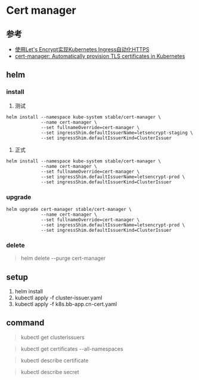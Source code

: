 # Cert manager

## 参考

- [使用Let's Encrypt实现Kubernetes Ingress自动化HTTPS](https://my.oschina.net/u/2306127/blog/1929250)
- [cert-manager: Automatically provision TLS certificates in Kubernetes](https://vinta.ws/code/cert-manager-automatically-provision-tls-certificates-in-kubernetes.html)

## helm

### install

1. 测试

```shell
helm install --namespace kube-system stable/cert-manager \
             --name cert-manager \
             --set fullnameOverride=cert-manager \
             --set ingressShim.defaultIssuerName=letsencrypt-staging \
             --set ingressShim.defaultIssuerKind=ClusterIssuer
```

1. 正式

```shell
helm install --namespace kube-system stable/cert-manager \
             --name cert-manager \
             --set fullnameOverride=cert-manager \
             --set ingressShim.defaultIssuerName=letsencrypt-prod \
             --set ingressShim.defaultIssuerKind=ClusterIssuer
```

### upgrade

```shell
helm upgrade cert-manager stable/cert-manager \
             --name cert-manager \
             --set fullnameOverride=cert-manager \
             --set ingressShim.defaultIssuerName=letsencrypt-prod \
             --set ingressShim.defaultIssuerKind=ClusterIssuer
```

### delete

> helm delete --purge cert-manager

## setup

1. helm install
2. kubectl apply -f cluster-issuer.yaml
3. kubectl apply -f k8s.bb-app.cn-cert.yaml

## command

> kubectl get clusterissuers

> kubectl get certificates --all-namespaces

> kubectl describe certificate

> kubectl describe secret
